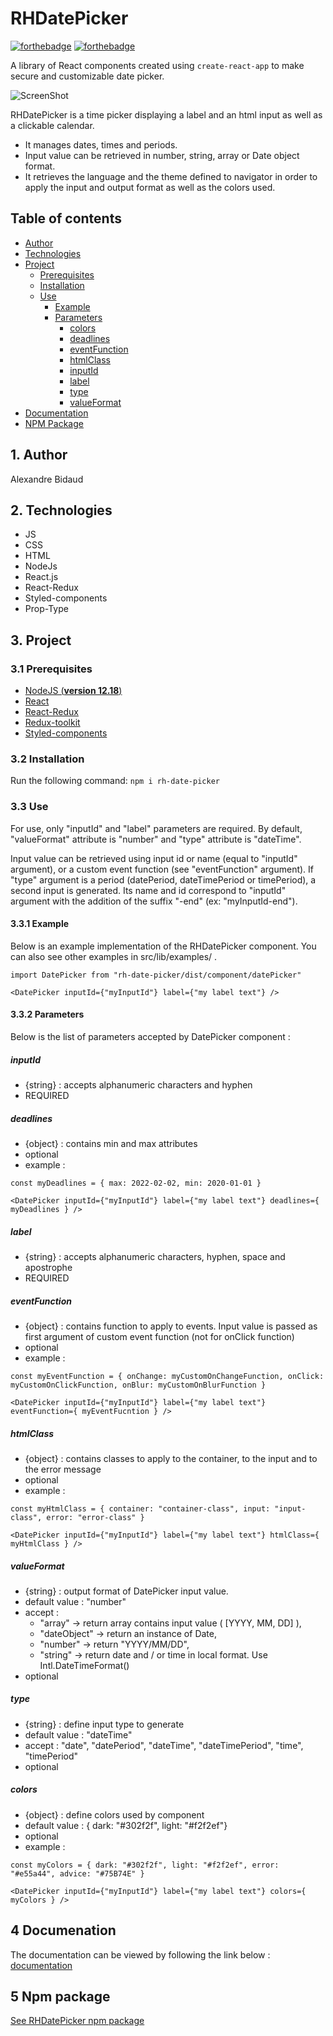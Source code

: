 # RHDatePicker 
[![forthebadge](https://alxbdo.github.io/RHDatePicker/src/img/made-with-react.svg)](https://forthebadge.com) 
[![forthebadge](https://alxbdo.github.io/RHDatePicker/src/img/use-react-redux.svg)](https://forthebadge.com)


A library of React components created using `create-react-app` to make secure and customizable date picker.

![ScreenShot](https://alxbdo.github.io/RHDatePicker/src/img/DatePickerPres.gif)

RHDatePicker is a time picker displaying a label and an html input as well as a clickable calendar. 
 * It manages dates, times and periods. 
 * Input value can be retrieved in number, string, array or Date object format. 
 * It retrieves the language and the theme defined to navigator in order to apply the input and output format as well as the colors used.


## Table of contents 

* [Author](#1-author)
* [Technologies](#2-technologies)
* [Project](#3-project)
    * [Prerequisites](#31-prerequisites) 
    * [Installation](#32-installation) 
    * [Use](#33-use)
        * [Example](#331-example) 
        * [Parameters](#332-parameters)
            * [colors](#colors) 
            * [deadlines](#deadlines) 
            * [eventFunction](#eventfunction)
            * [htmlClass](#htmlclass)
            * [inputId](#inputid) 
            * [label](#label) 
            * [type](#type) 
            * [valueFormat](#valueformat) 
* [Documentation](#4-documenation) 
* [NPM Package](#5-npm-package)


## 1. Author

Alexandre Bidaud


## 2. Technologies

- JS 
- CSS 
- HTML 
- NodeJs
- React.js 
- React-Redux 
- Styled-components 
- Prop-Type 


## 3. Project

### 3.1 Prerequisites

- [NodeJS (**version 12.18**)](https://nodejs.org/en/)
- [React](https://reactjs.org/) 
- [React-Redux](https://react-redux.js.org/introduction/getting-started) 
- [Redux-toolkit](https://redux-toolkit.js.org/introduction/getting-started) 
- [Styled-components](https://styled-components.com/) 


### 3.2 Installation

Run the following command:
`npm i rh-date-picker`


### 3.3 Use 

For use, only "inputId" and "label" parameters are required. By default, "valueFormat" attribute is "number" and "type" attribute is "dateTime". 

Input value can be retrieved using input id or name (equal to "inputId" argument), or a custom event function (see "eventFunction" argument). If "type" argument is a period (datePeriod, dateTimePeriod or timePeriod), a second input is generated. Its name and id correspond to "inputId" argument with the addition of the suffix "-end" (ex: "myInputId-end").


#### 3.3.1 Example 

Below is an example implementation of the RHDatePicker component. You can also see other examples in src/lib/examples/ .

`import DatePicker from "rh-date-picker/dist/component/datePicker"`

`<DatePicker inputId={"myInputId"} label={"my label text"} />`


#### 3.3.2 Parameters 

Below is the list of parameters accepted by DatePicker component : 

##### inputId 

* {string} : accepts alphanumeric characters and hyphen 
* REQUIRED 


##### deadlines 

* {object} : contains min and max attributes 
* optional 
* example : 

`const myDeadlines = { max: 2022-02-02, min: 2020-01-01 }` 

`<DatePicker inputId={"myInputId"} label={"my label text"} deadlines={ myDeadlines } />` 



##### label 

* {string} : accepts alphanumeric characters, hyphen, space and apostrophe 
* REQUIRED 


##### eventFunction

* {object} : contains function to apply to events. Input value is passed as first argument of custom event function (not for onClick function)
* optional 
* example :  

`const myEventFunction = { onChange: myCustomOnChangeFunction, onClick: myCustomOnClickFunction, onBlur: myCustomOnBlurFunction }` 

`<DatePicker inputId={"myInputId"} label={"my label text"} eventFunction={ myEventFucntion } />` 



##### htmlClass 

* {object} : contains classes to apply to the container, to the input and to the error message 
* optional 
* example :  

`const myHtmlClass = { container: "container-class", input: "input-class", error: "error-class" }` 

`<DatePicker inputId={"myInputId"} label={"my label text"} htmlClass={ myHtmlClass } />` 



##### valueFormat 

* {string} : output format of DatePicker input value.  
* default value : "number" 
* accept : 
    * "array" -> return array contains input value ( [YYYY, MM, DD] ), 
    * "dateObject" -> return an instance of Date, 
    * "number" -> return "YYYY/MM/DD", 
    * "string" -> return date and / or time in local format. Use Intl.DateTimeFormat()
* optional 



##### type 

* {string} : define input type to generate 
* default value : "dateTime" 
* accept : "date", "datePeriod", "dateTime", "dateTimePeriod", "time", "timePeriod" 
* optional 



##### colors 

* {object} : define colors used by component 
* default value : { dark: "#302f2f", light: "#f2f2ef"}
* optional 
* example : 

`const myColors = { dark: "#302f2f", light: "#f2f2ef", error: "#e55a44", advice: "#75B74E" }` 

`<DatePicker inputId={"myInputId"} label={"my label text"} colors={ myColors } />`  



## 4 Documenation

The documentation can be viewed by following the link below : [documentation](https://alxbdo.github.io/RHDatePicker/docs/index.html) 


## 5 Npm package 

[See RHDatePicker npm package](https://www.npmjs.com/package/rh-date-picker)
